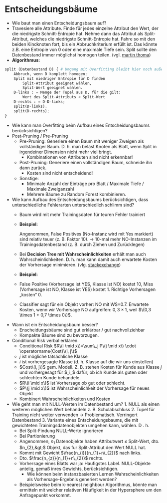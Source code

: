 # Entscheidungsbäume

* Wie baut man einen Entscheidungsbaum auf?
* Travesiere alle Attribute. Finde für jedes einzelne Attribut den Wert, der die niedrigste Schnitt-Entropie hat. Nehme dann das Attribut als Split-Attribut, welches die niedrigste Schnitt-Entropie hat. Fahre so mit den beiden Kindknoten fort, bis ein Abbruchkriterium erfüllt ist. Das könnte z.B. eine Entropie von 0 oder eine maximale Tiefe sein. Split sollte den Datenbestand immer möglichst homogen teilen. \(vgl. [martin thoma](https://martin-thoma.com/analysetechniken-grosser-datenbestaende/)\)
* **Algorithmus:**

```python
split (Datenbestand D) { # Umgang mit Overfitting bleibt hier noch außen vor!
    Abbruch, wenn D komplett homogen;
    Split mit niedriger Entropie für D finden
        Split-Attribut geeignet wählen,
        Split-Wert geeignet wählen.
    D-links : = Menge der Tupel aus D, für die gilt:
        Wert des Split-Attributs < Split-Wert
    D-rechts : = D-D-links;
    split(D-links);
    split(D-rechts);
}
```

* Wie kann man Overfitting beim Aufbau eines Entscheidungsbaums berücksichtigen?
* Post-Pruning / Pre-Pruning
  * Pre-Pruning: Generiere einen Baum mit weniger Zweigen als vollständiger Baum. D. h. man beläst Knoten als Blatt, wenn Split in irgendeiner Dimension nicht mehr viel bringt.
    * Kombinationen von Attributen sind nicht erkennbar!
  * Post-Pruning: Generiere einen vollständigen Baum, schneide ihn dann zurück.
    * Kosten sind nicht entscheidend!
  * Sonstige:
    * Minimale Anzahl der Einträge pro Blatt / Maximale Tiefe / Maximale Zweiganzahl
    * Mehrere Bäume zu Random Forest kombinieren.
* Wie kann Aufbau des Entscheidungsbaums berücksichtigen, dass unterschiedliche Fehlerarten unterschiedlich schlimm sind?
  * Baum wird mit mehr Trainingsdaten für teuren Fehler trainiert
  * **Beispiel:**

    Angenommen, False Positives \(No-Instanz wird mit Yes markiert\) sind relativ teuer \(z. B. Faktor 10\). → 10-mal mehr NO-Instanzen im Trainingsdatenbestand \(z. B. durch Ziehen und Zurücklegen\)

  * Bei **Decision Tree mit Wahrscheinlichkeiten** erhält man auch Wahrscheinlichkeiten. D. h. man kann damit auch erwartete Kosten der Vorhersage minimieren. \(vlg. [stackexchange](https://stats.stackexchange.com/questions/193424/is-decision-tree-output-a-prediction-or-class-probabilities)\)
  * **Beispiel:**
  * False Positive \(Vorhersage ist YES, Klasse ist NO\) kostet $10$, Miss \(Vorhersage ist NO, Klasse ist YES\) kostet $1$. Richtige Vorhersagen „kosten“ $0$.
  * Classifier sagt für ein Objekt vorher: NO mit WS=$0.7$. Erwartete Kosten, wenn wir Vorhersage NO aufgreifen: $0,3 \times 1$, weil $\(0,3 \times 1 + 0,7 \times 0\)$.
* Wann ist ein Entscheidungsbaum besser?
  * Enscheidungsbäume sind gut erklärbar / gut nachvollziehbar
  * Kompakte Bäume sind zu bevorzugen.
* Conditional Risk verbal erklären.
  * Conditional Risk $R\(i \mid x\)=\sum\_j P\(j \mid x\) \cdot \operatorname{Cost}\(i, j\)$
  * $j$ ist mögliche tatsächliche Klasse
  * $i$ ist vorhergesagte Klasse \(d. h. Klasse auf die wir uns einstellen\)
  * $Cost\(i, j\)$ gem. Modell. Z. B. stehen Kosten für Kunde aus Klasse $j$ und  vorhergesagt für $_i_$ dafür, ob ich Kunde als guten oder schlechten Kunde behandele.
  * $R\(i \mid x\)$ ist Vorhersage ob gut oder schlecht.
  * $P\(j \mid x\)$ ist Wahrscheinlichkeit der Vorhersage für neues Objekt
  * Kombinert Wahrscheinlichkeiten und Kosten
* Wie geht man mit NULL-Werten im Datenbestand um? 1. NULL als einen weiteren möglichen Wert behandeln z. B. Schulabschluss 2. Tupel für Training nicht weiter verwenden → Problematisch. Verringert Datenbestand 3. Variante eines Entscheidungsbaums, die mit gewichteten Trainingsdatenobjekten umgehen kann, wählen. D . h.
  * Bei Split-Findung NULL-Werte ignorieren
  * Bei Partionierung
  * Angenommen,  $n_{1}$ Datenobjekte haben Attributwert $\leq$ Split-Wert, dto. $n_{2},&gt;$ Objekt, das fur Split-Attribut den Wert NULL hat.
  * Kommt mit Gewicht $\frac{n_{i}}{n_{1}+n\_{2}}$ nach links.
  * Dto. $\frac{n_{z}}{n_{1}+n\_{2}}$ rechts.
  * Vorhersage eines Blatts war ja: Haufigstes Label. NULL-Objekte antelig, gemaß inres Gewichts, berücksichtigen.
    * Wie können beim instanzbasierten Lernen Wahrscheinlichkeiten als Vorhersage-Ergebnis generiert werden?
  * Beispielsweise beim k-nearest neighbour Algorithmus, könnte man ermitteln mit welcher relativen Häufigkeit in der Hypersphere um den Anfragepunkt vorkommt.

